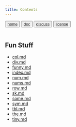 ```yaml
---
title: Contents
---
```

<button class="button button1"><a href="/fun/index">home</a></button>   <button class="button button2"><a href="/fun/ABOUT">doc</a></button>   <button class="button button1"><a href="http://github.com/timm/fun/issues">discuss</a></button>    <button class="button button2"><a href="/fun/license">license</a></button> <br>
        <br>



## Fun Stuff

- [col.md](col.md.md)
- [div.md](div.md.md)
- [funny.md](funny.md.md)
- [index.md](index.md.md)
- [num.md](num.md.md)
- [nums.md](nums.md.md)
- [row.md](row.md.md)
- [sk.md](sk.md.md)
- [some.md](some.md.md)
- [sym.md](sym.md.md)
- [tbl.md](tbl.md.md)
- [the.md](the.md.md)
- [tiny.md](tiny.md.md)

